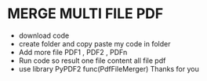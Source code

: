 # MERGE MULTI FILE PDF 
- download code 
- create folder and copy paste my code in folder  
- Add more file PDF1 , PDF2 , PDFn
- Run code so result one file content all file pdf 
- use library PyPDF2 func(PdfFileMerger)
Thanks for you 
